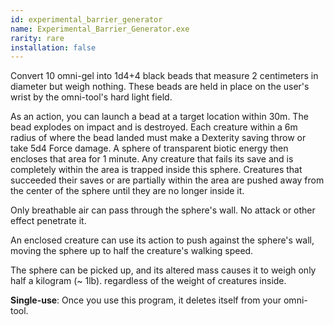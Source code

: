 ```yaml
---
id: experimental_barrier_generator
name: Experimental_Barrier_Generator.exe
rarity: rare
installation: false
---
```

Convert 10 omni-gel into 1d4+4 black beads that measure 2 centimeters in diameter but weigh nothing. These beads are held
in place on the user's wrist by the omni-tool's hard light field.

As an action, you can launch a bead at a target location within 30m. The bead explodes on impact and is destroyed. Each
creature within a 6m radius of where the bead landed must make a Dexterity saving throw or take 5d4 Force damage.
A sphere of transparent biotic energy then encloses that area for 1 minute. Any creature that fails its save and is
completely within the area is trapped inside this sphere. Creatures that succeeded their saves or are partially within
the area are pushed away from the center of the sphere until they are no longer inside it.

Only breathable air can pass through the sphere's wall. No attack or other effect penetrate it.

An enclosed creature can use its action to push against the sphere's wall, moving the sphere up to half the creature's
walking speed.

The sphere can be picked up, and its altered mass causes it to weigh only half a kilogram (~ 1lb). regardless of the
weight of creatures inside.

__Single-use__: Once you use this program, it deletes itself from your omni-tool.
